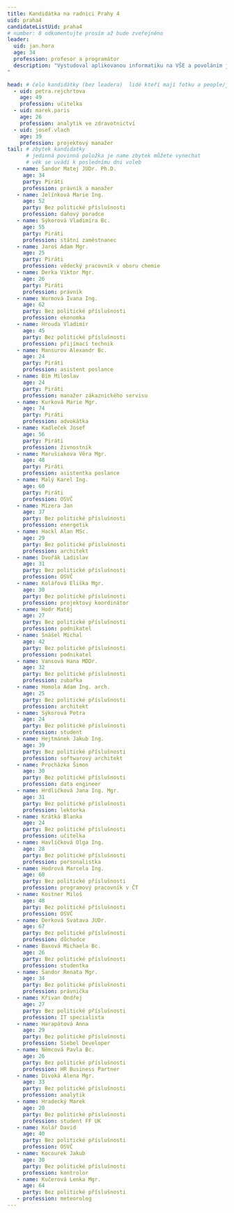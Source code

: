 ```yaml
---
title: Kandidátka na radnici Prahy 4
uid: praha4
candidateListUid: praha4
# number: 8 odkomentujte prosím až bude zveřejněno
leader:
  uid: jan.hora
  age: 34
  profession: profesor a programátor
  description: "Vystudoval aplikovanou informatiku na VŠE a povoláním je analytik/programátor. Postupně pracoval pro několik menších i větších firem a v průběhu té doby se zajímal o politické dění a občas se do něj i aktivně zapojoval.
"

head: # čelo kandidátky (bez leadera)  lidé kteří mají fotku a people/jmeno.md
  - uid: petra.rejchrtova
    age: 49
    profession: učitelka
  - uid: marek.paris
    age: 26
    profession: analytik ve zdravotnictví
  - uid: josef.vlach
    age: 39
    profession: projektový manažer
tail: # zbytek kandidatky
      # jedinná povinná položka je name zbytek můžete vynechat
      # věk se uvádí k poslednímu dni voleb
   - name: Šandor Matej JUDr. Ph.D.
     age: 34
     party: Piráti
     profession: právník a manažer
   - name: Jelínková Marie Ing.
     age: 52
     party: Bez politické příslušnosti
     profession: daňový poradce
   - name: Sýkorová Vladimíra Bc.
     age: 55
     party: Piráti
     profession: státní zaměstnanec
   - name: Jaroš Adam Mgr.
     age: 25
     party: Piráti
     profession: vědecký pracovník v oboru chemie
   - name: Derka Viktor Mgr.
     age: 26
     party: Piráti
     profession: právník
   - name: Wurmová Ivana Ing.
     age: 62
     party: Bez politické příslušnosti
     profession: ekonomka
   - name: Hrouda Vladimír
     age: 45
     party: Bez politické příslušnosti
     profession: přijímací technik
   - name: Mansurov Alexandr Bc.
     age: 24
     party: Piráti
     profession: asistent poslance
   - name: Bím Miloslav
     age: 24
     party: Piráti
     profession: manažer zákaznického servisu
   - name: Kurková Marie Mgr.
     age: 74
     party: Piráti
     profession: advokátka
   - name: Kadleček Josef
     age: 56
     party: Piráti
     profession: živnostník
   - name: Marušiakova Věra Mgr.
     age: 48
     party: Piráti
     profession: asistentka poslance
   - name: Malý Karel Ing.
     age: 60
     party: Piráti
     profession: OSVČ
   - name: Mizera Jan
     age: 37
     party: Bez politické příslušnosti
     profession: energetik
   - name: Hackl Alan MSc.
     age: 29
     party: Bez politické příslušnosti
     profession: architekt
   - name: Dvořák Ladislav
     age: 31
     party: Bez politické příslušnosti
     profession: OSVČ
   - name: Kolářová Eliška Mgr.
     age: 30
     party: Bez politické příslušnosti
     profession: projektový koordinátor
   - name: Hodr Matěj
     age: 27
     party: Bez politické příslušnosti
     profession: podnikatel
   - name: Snášel Michal
     age: 42
     party: Bez politické příslušnosti
     profession: podnikatel
   - name: Vansová Hana MDDr.
     age: 32
     party: Bez politické příslušnosti
     profession: zubařka
   - name: Homola Adam Ing. arch.
     age: 25
     party: Bez politické příslušnosti
     profession: architekt
   - name: Sýkorová Petra
     age: 24
     party: Bez politické příslušnosti
     profession: student
   - name: Hejtmánek Jakub Ing.
     age: 39
     party: Bez politické příslušnosti
     profession: softwarový architekt
   - name: Procházka Šimon
     age: 30
     party: Bez politické příslušnosti
     profession: data engineer
   - name: Hrdličková Jana Ing. Mgr.
     age: 31
     party: Bez politické příslušnosti
     profession: lektorka
   - name: Krátká Blanka
     age: 24
     party: Bez politické příslušnosti
     profession: učitelka
   - name: Havlíčková Olga Ing.
     age: 28
     party: Bez politické příslušnosti
     profession: personalistka
   - name: Hodrová Marcela Ing.
     age: 60
     party: Bez politické příslušnosti
     profession: programový pracovník v ČT
   - name: Kostner Miloš
     age: 48
     party: Bez politické příslušnosti
     profession: OSVČ
   - name: Derková Svatava JUDr.
     age: 67
     party: Bez politické příslušnosti
     profession: důchodce
   - name: Baxová Michaela Bc.
     age: 26
     party: Bez politické příslušnosti
     profession: studentka
   - name: Šandor Renata Mgr.
     age: 34
     party: Bez politické příslušnosti
     profession: právnička
   - name: Křivan Ondřej
     age: 27
     party: Bez politické příslušnosti
     profession: IT specialista
   - name: Harapátová Anna
     age: 29
     party: Bez politické příslušnosti
     profession: Siebel Developer
   - name: Němcová Pavla Bc.
     age: 26
     party: Bez politické příslušnosti
     profession: HR Business Partner
   - name: Divoká Alena Mgr.
     age: 33
     party: Bez politické příslušnosti
     profession: analytik
   - name: Hradecký Marek
     age: 20
     party: Bez politické příslušnosti
     profession: student FF UK
   - name: Kolář David
     age: 40
     party: Bez politické příslušnosti
     profession: OSVČ
   - name: Kocourek Jakub
     age: 30
     party: Bez politické příslušnosti
     profession: kontrolor
   - name: Kučerová Lenka Mgr.
     age: 64
     party: Bez politické příslušnosti
   - profession: meteorolog
---
```

